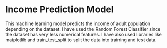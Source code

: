 # Income Prediction Model
 This machine learning model predicts the income of adult population depending on the dataset. I have used the Random Forest Classifier since the dataset has very less numerical features. I have also used libraries like matplotlib and train_test_split to split the data into training and test data.
